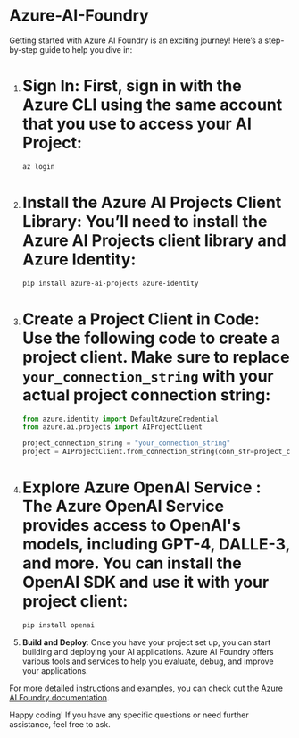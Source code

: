 # Azure-AI-Foundry
Getting started with Azure AI Foundry is an exciting journey! Here’s a step-by-step guide to help you dive in:

1. # Sign In: First, sign in with the Azure CLI using the same account that you use to access your AI Project:
   ```bash
   az login
   ```

2. # Install the Azure AI Projects Client Library: You’ll need to install the Azure AI Projects client library and Azure Identity:
   ```bash
   pip install azure-ai-projects azure-identity
   ```

3. # Create a Project Client in Code: Use the following code to create a project client. Make sure to replace `your_connection_string` with your actual project connection string:
   ```python
   from azure.identity import DefaultAzureCredential
   from azure.ai.projects import AIProjectClient

   project_connection_string = "your_connection_string"
   project = AIProjectClient.from_connection_string(conn_str=project_connection_string, credential=DefaultAzureCredential())
   ```

4. # Explore Azure OpenAI Service : The Azure OpenAI Service provides access to OpenAI's models, including GPT-4, DALLE-3, and more. You can install the OpenAI SDK and use it with your project client:
   ```bash
   pip install openai
   ```

5. **Build and Deploy**: Once you have your project set up, you can start building and deploying your AI applications. Azure AI Foundry offers various tools and services to help you evaluate, debug, and improve your applications.

For more detailed instructions and examples, you can check out the [Azure AI Foundry documentation](https://learn.microsoft.com/en-us/azure/ai-studio/how-to/develop/sdk-overview).

Happy coding! If you have any specific questions or need further assistance, feel free to ask.
